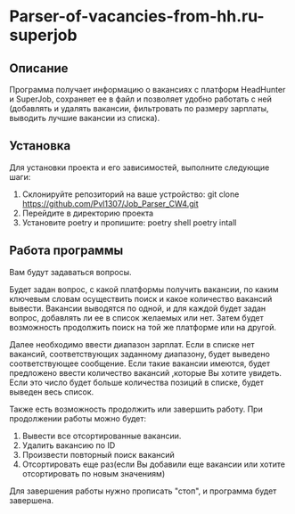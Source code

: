 # Parser-of-vacancies-from-hh.ru-superjob

## Описание
Программа получает информацию о вакансиях с платформ HeadHunter и SuperJob, сохраняет ее в файл и позволяет удобно работать с ней (добавлять и удалять вакансии, фильтровать по размеру зарплаты, выводить лучшие вакансии из списка).

## Установка

Для установки проекта и его зависимостей, выполните следующие шаги:

1. Склонируйте репозиторий на ваше устройство:
   git clone https://github.com/Pvl1307/Job_Parser_CW4.git
2. Перейдите в директорию проекта
3. Установите poetry и пропишите:
   poetry shell
   poetry intall

## Работа программы
Вам будут задаваться вопросы.

Будет задан вопрос, с какой платформы получить вакансии, по каким ключевым словам осуществить поиск и какое количество вакансий вывести. Вакансии выводятся по одной, и для каждой будет задан вопрос, добавлять ли ее в список желаемых или нет. Затем будет возможность продолжить поиск на той же платформе или на другой.

Далее необходимо ввести диапазон зарплат. Если в списке нет вакансий, соответствующих заданному диапазону, будет выведено соответствующее сообщение. Если такие вакансии имеются, будет предложено ввести количество вакансий ,которые Вы хотите увидеть. Если это число будет больше количества позиций в списке, будет выведен весь список.

Также есть возможность продолжить или завершить работу. При продолжении работы можно будет:

1) Вывести все отсортированные вакансии.
2) Удалить вакансию по ID
3) Произвести повторный поиск вакансий
4) Отсортировать еще раз(если Вы добавили еще вакансии или хотите отсортировать по новым значениям)

Для завершения работы нужно прописать "стоп", и программа будет завершена.
